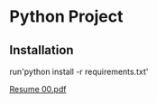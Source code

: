 # Python Project

## Installation
 run'python install -r requirements.txt'

[Resume 00.pdf](https://github.com/Pramod123p/Python-Project/files/6732058/Resume.00.pdf)
